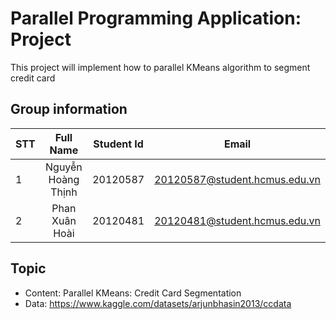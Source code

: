 # Parallel Programming Application: Project
This project will implement how to parallel KMeans algorithm to segment credit card

## Group information
| STT      | Full Name                  |  Student Id         | Email                              |
| ---------|:--------------------------:|:----------------:|:----------------------------------:|
| 1        | Nguyễn Hoàng Thịnh         |  20120587        | 20120587@student.hcmus.edu.vn      |
| 2        | Phan Xuân Hoài             |  20120481        | 20120481@student.hcmus.edu.vn      |


## Topic
- Content: Parallel KMeans: Credit Card Segmentation
- Data: https://www.kaggle.com/datasets/arjunbhasin2013/ccdata

